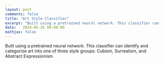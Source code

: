 ```yaml
---
layout: post
comments: false
title: "Art Style Classifier"
excerpt: "Built using a pretrained neural network. This classifier can identify and categorize art into one of three style groups: Cubism, Surrealism, and Abstract Expressionism."
date:   2024-05-26 00:00:00
mathjax: false
---
```


Built using a pretrained neural network. This classifier can identify and categorize art into one of three style groups: Cubism, Surrealism, and Abstract Expressionism